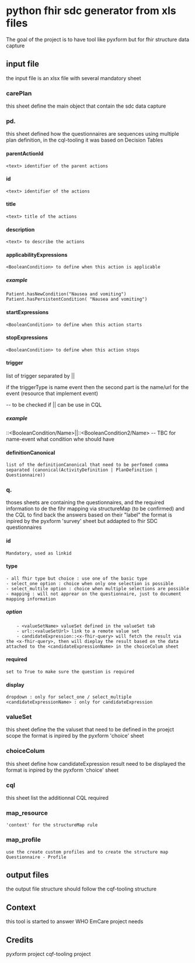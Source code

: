 # python fhir sdc generator from xls files

The goal of the project is to have tool like pyxform but for fhir structure data capture

## input file

the input file is an xlsx file with several mandatory sheet



### carePlan

this sheet define the main object that contain the sdc data capture

### pd.<planDefinitionReference>

this sheet defined how the questionnaires are sequences using multiple plan definition, in the cql-tooling it was based on Decision Tables
#### parentActionId
    <text> identifier of the parent actions 
#### id
    <text> identifier of the actions 
#### title
    <text> title of the actions
#### description
    <text> to describe the actions
#### applicabilityExpressions
    <BooleanCondition> to define when this action is applicable

##### example 
    Patient.hasNewCondition("Nausea and vomiting")
    Patient.hasPersistentCondition( "Nausea and vomiting")
#### startExpressions
    <BooleanCondition> to define when this action starts

#### stopExpressions
    <BooleanCondition> to define when this action stops
#### trigger
  list of trigger separated by  ||

  if the triggerType is name event then the second part is the name/url for the event (resource that implement event)

  -- to be checked if || can be use in CQL
##### example
  <triggerType>::<BooleanCondition/Name>||<triggerType2>::<BooleanCondition2/Name>
  -- TBC for name-event what condition  whe should have

#### definitionCanonical 
    list of the definitionCanonical that need to be perfomed comma separated (canonical(ActivityDefinition | PlanDefinition | Questionnaire))

### q.<questionnaireReference>

thoses sheets are containing the questionnaires, and the required information to de the fihr mapping via structureMap (to be confirmed) and the CQL to find back the answers based on their "label"
the format is inpired by the pyxform 'survey' sheet but addapted to fhir SDC questionnaires



#### id 
    Mandatory, used as linkid

#### type
    - all fhir type but choice : use one of the basic type
    - select_one option : choice when only one selection is possible
    - select_multile option : choice when multiple selections are possible
    - mapping : will not apprear on the questionnaire, just to document mapping information
##### option
        - <valueSetName> valueSet defined in the valueSet tab 
        - url::<valueSetUrl> link to a remote value set
        - candidateExpression::<x-fhir-query> will fetch the result via the <x-fhir-query>, then will dieplay the result based on the data attached to the <candidateExpressionName> in the choiceColum sheet

#### required
    set to True to make sure the question is required

#### display
    dropdown : only for select_one / select_multiple
    <candidateExpressionName> : only for candidateExpression
### valueSet

this sheet define the the valuset that need to be defined in the proejct scope
the format is inpired by the pyxform 'choice' sheet

### choiceColum

this sheet define how candidateExpression result need to be displayed
the format is inpired by the pyxform 'choice' sheet

### cql

this sheet list the additionnal CQL required 

### map_resource

    'context' for the structureMap rule

### map_profile

    use the create custom profiles and to create the structure map Questionnaire - Profile

## output files

the output file structure should follow the cqf-tooling structure

## Context

this tool is started to answer WHO EmCare project needs
## Credits
 
pyxform project
cqf-tooling project
